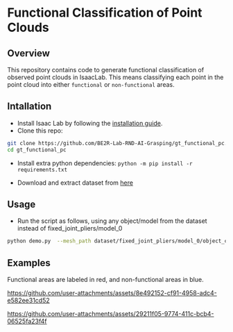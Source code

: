 # Functional Classification of Point Clouds
## Overview 
This repository contains code to generate functional classification of observed point clouds in IsaacLab. This means classifying each point in the point cloud into either `functional` or `non-functional` areas.

## Intallation 
- Install Isaac Lab by following the [installation guide](https://isaac-sim.github.io/IsaacLab/main/source/setup/installation/binaries_installation.html).
- Clone this repo:
``` bash
git clone https://github.com/BE2R-Lab-RND-AI-Grasping/gt_functional_pc.git
cd gt_functional_pc
```
- Install extra python dependencies: `python -m pip install -r requirements.txt`

- Download and extract dataset from [here](https://disk.yandex.ru/d/wn96YnqAKPJ_Zw)

## Usage
- Run the script as follows, using any object/model from the dataset instead of fixed_joint_pliers/model_0

```bash
python demo.py  --mesh_path dataset/fixed_joint_pliers/model_0/object_convex_decomposition.obj --gt_pc_path dataset/fixed_joint_pliers/model_0/point_cloud_labeled.ply --device cuda --scale 0.001 --enable_cameras --visualize_pc

```

## Examples
Functional areas are labeled in red, and non-functional areas in blue. 

https://github.com/user-attachments/assets/8e492152-cf91-4958-adc4-e582ee31cd52

https://github.com/user-attachments/assets/29211f05-9774-411c-bcb4-06525fa23f4f



